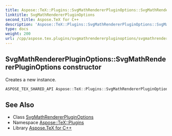 ```yaml
---
title: Aspose::TeX::Plugins::SvgMathRendererPluginOptions::SvgMathRendererPluginOptions constructor
linktitle: SvgMathRendererPluginOptions
second_title: Aspose.TeX for C++
description: 'Aspose::TeX::Plugins::SvgMathRendererPluginOptions::SvgMathRendererPluginOptions constructor. Creates a new instance in C++.'
type: docs
weight: 200
url: /cpp/aspose.tex.plugins/svgmathrendererpluginoptions/svgmathrendererpluginoptions/
---
```

## SvgMathRendererPluginOptions::SvgMathRendererPluginOptions constructor


Creates a new instance.

```cpp
ASPOSE_TEX_SHARED_API Aspose::TeX::Plugins::SvgMathRendererPluginOptions::SvgMathRendererPluginOptions()
```

## See Also

* Class [SvgMathRendererPluginOptions](../)
* Namespace [Aspose::TeX::Plugins](../../)
* Library [Aspose.TeX for C++](../../../)
